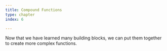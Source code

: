 ```yaml
---
title: Compound Functions
type: chapter
index: 6

---
```


Now that we have learned many building blocks, we can put them together to create more complex functions. 
<!--stackedit_data:
eyJoaXN0b3J5IjpbMTI5OTM0MTU5MF19
-->